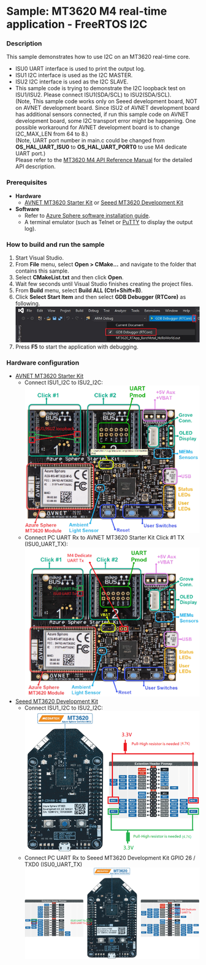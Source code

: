 # Sample: MT3620 M4 real-time application - FreeRTOS I2C
### Description
This sample demonstrates how to use I2C on an MT3620 real-time core.  
- ISU0 UART interface is used to print the output log.
- ISU1 I2C interface is used as the I2C MASTER.
- ISU2 I2C interface is used as the I2C SLAVE.
- This sample code is trying to demonstrate the I2C loopback test on ISU1/ISU2. Please connect ISU1(SDA/SCL) to ISU2(SDA/SCL).  
(Note, This sample code works only on Seeed development board, NOT on AVNET development board. Since ISU2 of AVNET development board has additional sensors connected, if run this sample code on AVNET development board, some I2C transport error might be happening. One possible workaround for AVNET development board is to change I2C_MAX_LEN from 64 to 8.)  
(Note, UART port number in main.c could be changed from **OS_HAL_UART_ISU0** to **OS_HAL_UART_PORT0** to use M4 dedicate UART port.)  
Please refer to the [MT3620 M4 API Reference Manual](https://support.mediatek.com/AzureSphere/mt3620/M4_API_Reference_Manual) for the detailed API description.

### Prerequisites
* **Hardware**
    * [AVNET MT3620 Starter Kit](https://www.avnet.com/shop/us/products/avnet-engineering-services/aes-ms-mt3620-sk-g-3074457345636825680/) or [Seeed MT3620 Development Kit](https://www.seeedstudio.com/Azure-Sphere-MT3620-Development-Kit-US-Version-p-3052.html)
* **Software**
    * Refer to [Azure Sphere software installation guide](https://docs.microsoft.com/en-ca/azure-sphere/install/overview).
    * A terminal emulator (such as Telnet or [PuTTY](https://www.chiark.greenend.org.uk/~sgtatham/putty/) to display the output log).

### How to build and run the sample
1. Start Visual Studio.  
2. From **File** menu, select **Open > CMake...** and navigate to the folder that contains this sample.  
3. Select **CMakeList.txt** and then click **Open**.  
4. Wait few seconds until Visual Studio finishes creating the project files.
5. From **Build** menu, select **Build ALL (Ctrl+Shift+B)**.  
6. Click **Select Start Item** and then select **GDB Debugger (RTCore)** as following.  
    ![VS Start](../../BareMetal/MT3620_RTApp_BareMetal_HelloWorld/pic/select_start_item.jpg)
7. Press **F5** to start the application with debugging.  

### Hardware configuration
* [AVNET MT3620 Starter Kit](https://www.avnet.com/shop/us/products/avnet-engineering-services/aes-ms-mt3620-sk-g-3074457345636825680/)
    * Connect ISU1_I2C to ISU2_I2C:
        ![AVNET I2C Loopback](../../BareMetal/MT3620_RTApp_BareMetal_HelloWorld/pic/avnet_i2c_loopback.png)
    * Connect PC UART Rx to AVNET MT3620 Starter Kit Click #1 TX (ISU0_UART_TX):
        ![AVNET UART](../../BareMetal/MT3620_RTApp_BareMetal_HelloWorld/pic/avnet_uart.png)
* [Seeed MT3620 Development Kit](https://www.seeedstudio.com/Azure-Sphere-MT3620-Development-Kit-US-Version-p-3052.html)
    * Connect ISU1_I2C to ISU2_I2C:
        ![Seeed I2C Loopback](../../BareMetal/MT3620_RTApp_BareMetal_HelloWorld/pic/seeed_i2c_loopback.png)
    * Connect PC UART Rx to Seeed MT3620 Development Kit GPIO 26 / TXD0  (ISU0_UART_TX)
        ![Seeed UART](../../BareMetal/MT3620_RTApp_BareMetal_HelloWorld/pic/seeed_uart.png)

